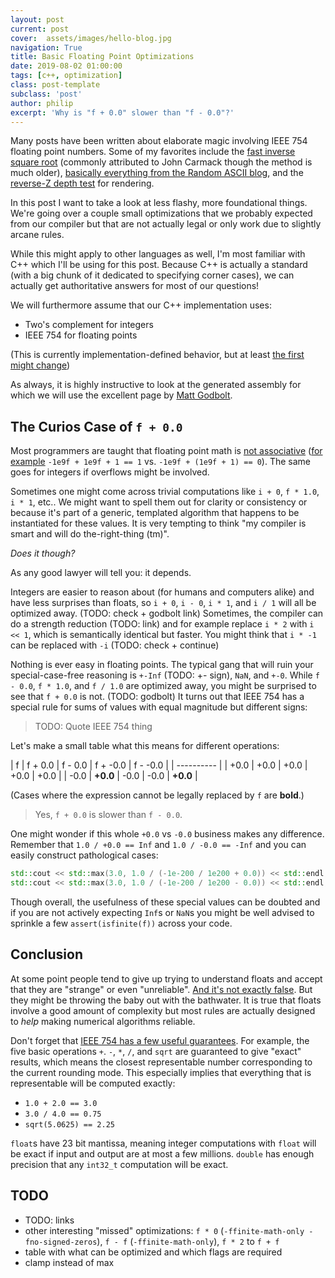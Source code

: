 ```yaml
---
layout: post
current: post
cover:  assets/images/hello-blog.jpg
navigation: True
title: Basic Floating Point Optimizations
date: 2019-08-02 01:00:00
tags: [c++, optimization]
class: post-template
subclass: 'post'
author: philip
excerpt: 'Why is "f + 0.0" slower than "f - 0.0"?'
---
```


Many posts have been written about elaborate magic involving IEEE 754 floating point numbers.
Some of my favorites include the [fast inverse square root](https://en.wikipedia.org/wiki/Fast_inverse_square_root#History_and_investigation) (commonly attributed to John Carmack though the method is much older), [basically everything from the Random ASCII blog](https://randomascii.wordpress.com/category/floating-point/), and the [reverse-Z depth test](https://developer.nvidia.com/content/depth-precision-visualized) for rendering.

In this post I want to take a look at less flashy, more foundational things.
We're going over a couple small optimizations that we probably expected from our compiler but that are not actually legal or only work due to slightly arcane rules.

While this might apply to other languages as well, I'm most familiar with C++ which I'll be using for this post.
Because C++ is actually a standard (with a big chunk of it dedicated to specifying corner cases), we can actually get authoritative answers for most of our questions!

We will furthermore assume that our C++ implementation uses:

* Two's complement for integers
* IEEE 754 for floating points

(This is currently implementation-defined behavior, but at least [the first might change](http://www.open-std.org/jtc1/sc22/wg21/docs/papers/2018/p0907r1.html))

As always, it is highly instructive to look at the generated assembly for which we will use the excellent page by [Matt Godbolt](https://godbolt.org/).


## The Curios Case of `f + 0.0`

Most programmers are taught that floating point math is [not associative](https://en.wikipedia.org/wiki/Floating-point_arithmetic#Accuracy_problems) ([for example](https://godbolt.org/z/4MPMs-) `-1e9f + 1e9f + 1 == 1` vs. `-1e9f + (1e9f + 1) == 0`).
The same goes for integers if overflows might be involved.

Sometimes one might come across trivial computations like `i + 0`, `f * 1.0`, `i * 1`, etc..
We might want to spell them out for clarity or consistency or because it's part of a generic, templated algorithm that happens to be instantiated for these values.
It is very tempting to think "my compiler is smart and will do the-right-thing (tm)".

_Does it though?_

As any good lawyer will tell you: it depends.

Integers are easier to reason about (for humans and computers alike) and have less surprises than floats, so `i + 0`, `i - 0`, `i * 1`, and `i / 1` will all be optimized away. (TODO: check + godbolt link)
Sometimes, the compiler can do a strength reduction (TODO: link) and for example replace `i * 2` with `i << 1`, which is semantically identical but faster.
You might think that `i * -1` can be replaced with `-i` (TODO: check + continue)

Nothing is ever easy in floating points.
The typical gang that will ruin your special-case-free reasoning is `+-Inf` (TODO: +- sign), `NaN`, and `+-0`.
While `f - 0.0`, `f * 1.0`, and `f / 1.0` are optimized away, you might be surprised to see that `f + 0.0` is not. (TODO: godbolt)
It turns out that IEEE 754 has a special rule for sums of values with equal magnitude but different signs:

> TODO: Quote IEEE 754 thing

Let's make a small table what this means for different operations:

| f | f + 0.0 | f - 0.0 | f + -0.0 | f - -0.0 |
| ---------- |
| +0.0 | +0.0 | +0.0 | +0.0 | +0.0 |
| -0.0 | **+0.0** | -0.0 | -0.0 | **+0.0** |

(Cases where the expression cannot be legally replaced by `f` are **bold**.)

> Yes, `f + 0.0` is slower than `f - 0.0`.

One might wonder if this whole `+0.0` vs `-0.0` business makes any difference.
Remember that `1.0 / +0.0 == Inf` and `1.0 / -0.0 == -Inf` and you can easily construct pathological cases:

```cpp
std::cout << std::max(3.0, 1.0 / (-1e-200 / 1e200 + 0.0)) << std::endl; // Inf
std::cout << std::max(3.0, 1.0 / (-1e-200 / 1e200 - 0.0)) << std::endl; // 3
```

Though overall, the usefulness of these special values can be doubted and if you are not actively expecting `Inf`s or `NaN`s you might be well advised to sprinkle a few `assert(isfinite(f))` across your code.


## Conclusion

At some point people tend to give up trying to understand floats and accept that they are "strange" or even "unreliable".
[And it's not exactly false](https://randomascii.wordpress.com/2013/07/16/floating-point-determinism/).
But they might be throwing the baby out with the bathwater.
It is true that floats involve a good amount of complexity but most rules are actually designed to _help_ making numerical algorithms reliable.

Don't forget that [IEEE 754 has a few useful guarantees](https://randomascii.wordpress.com/2017/06/19/sometimes-floating-point-math-is-perfect/).
For example, the five basic operations `+`. `-`, `*`, `/`, and `sqrt` are guaranteed to give "exact" results, which means the closest representable number corresponding to the current rounding mode.
This especially implies that everything that is representable will be computed exactly:

* `1.0 + 2.0 == 3.0`
* `3.0 / 4.0 == 0.75`
*  `sqrt(5.0625) == 2.25`

`float`s have 23 bit mantissa, meaning integer computations with `float` will be exact if input and output are at most a few millions.
`double` has enough precision that any `int32_t` computation will be exact.


## TODO

* TODO: links
* other interesting "missed" optimizations: `f * 0` (`-ffinite-math-only -fno-signed-zeros`), `f - f` (`-ffinite-math-only`), `f * 2` to `f + f`
* table with what can be optimized and which flags are required
* clamp instead of max